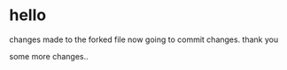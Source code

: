 # hello
changes made to the forked file
now going to commit changes.
thank you

some more changes..
